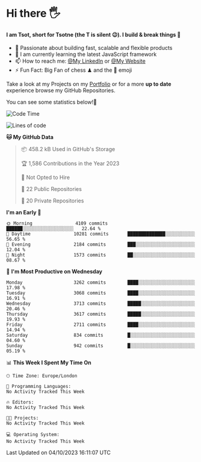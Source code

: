 # Hi there :raised_hand_with_fingers_splayed:
#### I am Tsot, short for Tsotne (the T is silent :wink:). I build & break things :space_invader:
- :telescope: Passionate about building fast, scalable and flexible products
- :seedling: I am currently learning the latest JavaScript framework 
- :mailbox: How to reach me: [@My LinkedIn](https://www.linkedin.com/in/tsotne-gvadzabia/) or [@My Website](https://tsotne.co.uk/contact)
- :zap: Fun Fact: Big Fan of chess ♟ and the 👾 emoji

Take a look at my Projects on my [Portfolio](https://tsotne.co.uk/) or for a more **up to date** experience browse my GitHub Repositories.

You can see some statistics below!:space_invader:
<!--START_SECTION:waka-->
![Code Time](http://img.shields.io/badge/Code%20Time-761%20hrs%202%20mins-blue)

![Lines of code](https://img.shields.io/badge/From%20Hello%20World%20I%27ve%20Written-7.7%20million%20lines%20of%20code-blue)

**🐱 My GitHub Data** 

> 📦 458.2 kB Used in GitHub's Storage 
 > 
> 🏆 1,586 Contributions in the Year 2023
 > 
> 🚫 Not Opted to Hire
 > 
> 📜 22 Public Repositories 
 > 
> 🔑 20 Private Repositories 
 > 
**I'm an Early 🐤** 

```text
🌞 Morning                4109 commits        ██████░░░░░░░░░░░░░░░░░░░   22.64 % 
🌆 Daytime                10281 commits       ██████████████░░░░░░░░░░░   56.65 % 
🌃 Evening                2184 commits        ███░░░░░░░░░░░░░░░░░░░░░░   12.04 % 
🌙 Night                  1573 commits        ██░░░░░░░░░░░░░░░░░░░░░░░   08.67 % 
```
📅 **I'm Most Productive on Wednesday** 

```text
Monday                   3262 commits        ████░░░░░░░░░░░░░░░░░░░░░   17.98 % 
Tuesday                  3068 commits        ████░░░░░░░░░░░░░░░░░░░░░   16.91 % 
Wednesday                3713 commits        █████░░░░░░░░░░░░░░░░░░░░   20.46 % 
Thursday                 3617 commits        █████░░░░░░░░░░░░░░░░░░░░   19.93 % 
Friday                   2711 commits        ████░░░░░░░░░░░░░░░░░░░░░   14.94 % 
Saturday                 834 commits         █░░░░░░░░░░░░░░░░░░░░░░░░   04.60 % 
Sunday                   942 commits         █░░░░░░░░░░░░░░░░░░░░░░░░   05.19 % 
```


📊 **This Week I Spent My Time On** 

```text
🕑︎ Time Zone: Europe/London

💬 Programming Languages: 
No Activity Tracked This Week

🔥 Editors: 
No Activity Tracked This Week

🐱‍💻 Projects: 
No Activity Tracked This Week

💻 Operating System: 
No Activity Tracked This Week
```


 Last Updated on 04/10/2023 16:11:07 UTC
<!--END_SECTION:waka-->
